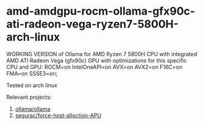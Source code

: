 # amd-amdgpu-rocm-ollama-gfx90c-ati-radeon-vega-ryzen7-5800H-arch-linux

WORKING VERSION of Ollama for AMD Ryzen 7 5800H CPU with integrated AMD ATI Radeon Vega (gfx90c) GPU with optimizations for this specific CPU and GPU: ROCM=on IntelOneAPI=on AVX=on AVX2=on F16C=on FMA=on SSSE3=on;

Tested on arch linux

Relevant projects:

1. [ollama/ollama](https://github.com/ollama/ollama)
2. [segurac/force-host-alloction-APU](https://github.com/segurac/force-host-alloction-APU)

